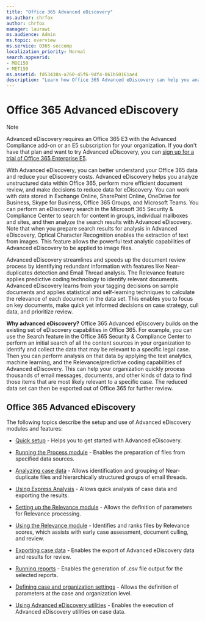 ```yaml
---
title: "Office 365 Advanced eDiscovery"
ms.author: chrfox
author: chrfox
manager: laurawi
ms.audience: Admin
ms.topic: overview
ms.service: O365-seccomp
localization_priority: Normal
search.appverid: 
- MOE150
- MET150
ms.assetid: fd53438a-a760-45f6-9df4-861b50161ae4
description: "Learn how Office 365 Advanced eDiscovery can help you analyze data within Office 365, streamline document reviews, and make decisions for efficient eDiscovery."
---
```


# Office 365 Advanced eDiscovery

> [!NOTE]
> Advanced eDiscovery requires an Office 365 E3 with the Advanced Compliance add-on or an E5 subscription for your organization. If you don't have that plan and want to try Advanced eDiscovery, you can [sign up for a trial of Office 365 Enterprise E5](https://go.microsoft.com/fwlink/p/?LinkID=698279). 
  
With Advanced eDiscovery, you can better understand your Office 365 data and reduce your eDiscovery costs. Advanced eDiscovery helps you analyze unstructured data within Office 365, perform more efficient document review, and make decisions to reduce data for eDiscovery. You can work with data stored in Exchange Online, SharePoint Online, OneDrive for Business, Skype for Business, Office 365 Groups, and Microsoft Teams. You can perform an eDiscovery search in the Microsoft 365 Security &amp; Compliance Center to search for content in groups, individual mailboxes and sites, and then analyze the search results with Advanced eDiscovery. Note that when you prepare search results for analysis in Advanced eDiscovery, Optical Character Recognition enables the extraction of text from images. This feature allows the powerful text analytic capabilities of Advanced eDiscovery to be applied to image files.
  
Advanced eDiscovery streamlines and speeds up the document review process by identifying redundant information with features like Near-duplicates detection and Email Thread analysis. The Relevance feature applies predictive coding technology to identify relevant documents. Advanced eDiscovery learns from your tagging decisions on sample documents and applies statistical and self-learning techniques to calculate the relevance of each document in the data set. This enables you to focus on key documents, make quick yet informed decisions on case strategy, cull data, and prioritize review.
  
 **Why advanced eDiscovery?** Office 365 Advanced eDiscovery builds on the existing set of eDiscovery capabilities in Office 365. For example, you can use the Search feature in the Office 365 Security &amp; Compliance Center to perform an initial search of all the content sources in your organization to identify and collect the data that may be relevant to a specific legal case. Then you can perform analysis on that data by applying the text analytics, machine learning, and the Relevance/predictive coding capabilities of Advanced eDiscovery. This can help your organization quickly process thousands of email messages, documents, and other kinds of data to find those items that are most likely relevant to a specific case. The reduced data set can then be exported out of Office 365 for further review. 
  
## Office 365 Advanced eDiscovery

The following topics describe the setup and use of Advanced eDiscovery modules and features:
  
- [Quick setup](quick-setup-for-advanced-ediscovery.md) - Helps you to get started with Advanced eDiscovery. 
    
- [Running the Process module](run-the-process-module-in-advanced-ediscovery.md) - Enables the preparation of files from specified data sources. 
    
- [Analyzing case data](analyze-case-data-with-advanced-ediscovery.md) - Allows identification and grouping of Near-duplicate files and hierarchically structured groups of email threads. 

- [Using Express Analysis](use-express-analysis-in-advanced-ediscovery.md) - Allows quick analysis of case data and exporting the results. 
    
- [Setting up the Relevance module](manage-relevance-setup-in-advanced-ediscovery.md) - Allows the definition of parameters for Relevance processing. 
    
- [Using the Relevance module](use-relevance-in-advanced-ediscovery.md) - Identifies and ranks files by Relevance scores, which assists with early case assessment, document culling, and review. 
    
- [Exporting case data](export-case-data-in-advanced-ediscovery.md) - Enables the export of Advanced eDiscovery data and results for review. 
    
- [Running reports](run-reports-in-advanced-ediscovery.md) - Enables the generation of .csv file output for the selected reports. 
    
- [Defining case and organization settings](define-case-and-tenant-settings-in-advanced-ediscovery.md) - Allows the definition of parameters at the case and organization level. 
    
- [Using Advanced eDiscovery utilities](use-advanced-ediscovery-utilities.md) - Enables the execution of  Advanced eDiscovery utilities on case data. 
